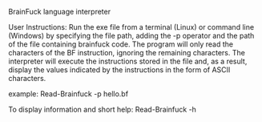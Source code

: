 BrainFuck language interpreter 


User Instructions: 
Run the exe file from a terminal (Linux) or command line (Windows) by specifying the file path, adding the -p operator and the path of the file containing brainfuck code. 
The program will only read the characters of the BF instruction, ignoring the remaining characters. 
The interpreter will execute the instructions stored in the file and, as a result, display the values ​​indicated by the instructions in the form of ASCII characters.

example:
<path>Read-Brainfuck -p <path>hello.bf

To display information and short help:
<path>Read-Brainfuck -h
